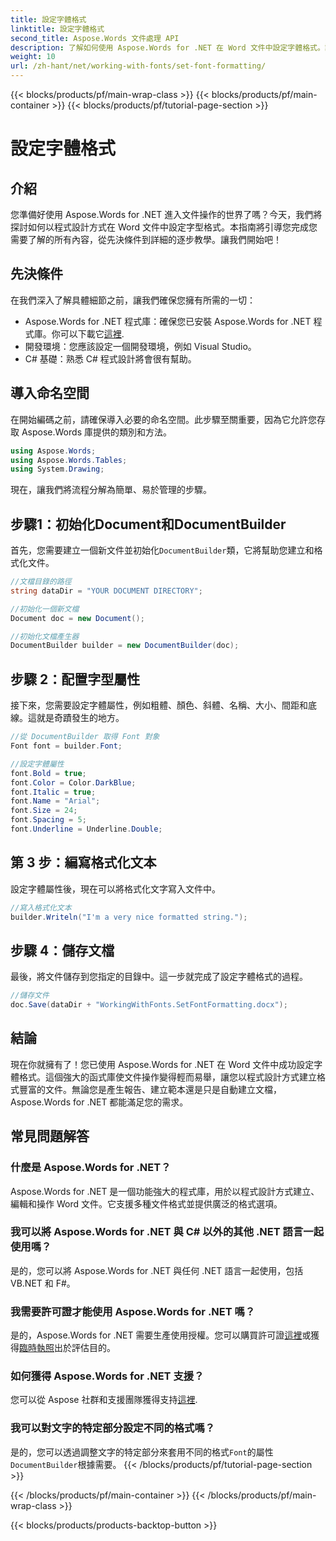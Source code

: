 ```yaml
---
title: 設定字體格式
linktitle: 設定字體格式
second_title: Aspose.Words 文件處理 API
description: 了解如何使用 Aspose.Words for .NET 在 Word 文件中設定字體格式。請遵循我們詳細的逐步指南來增強您的文件自動化。
weight: 10
url: /zh-hant/net/working-with-fonts/set-font-formatting/
---
```


{{< blocks/products/pf/main-wrap-class >}}
{{< blocks/products/pf/main-container >}}
{{< blocks/products/pf/tutorial-page-section >}}

# 設定字體格式

## 介紹

您準備好使用 Aspose.Words for .NET 進入文件操作的世界了嗎？今天，我們將探討如何以程式設計方式在 Word 文件中設定字型格式。本指南將引導您完成您需要了解的所有內容，從先決條件到詳細的逐步教學。讓我們開始吧！

## 先決條件

在我們深入了解具體細節之前，讓我們確保您擁有所需的一切：

-  Aspose.Words for .NET 程式庫：確保您已安裝 Aspose.Words for .NET 程式庫。你可以下載它[這裡](https://releases.aspose.com/words/net/).
- 開發環境：您應該設定一個開發環境，例如 Visual Studio。
- C# 基礎：熟悉 C# 程式設計將會很有幫助。

## 導入命名空間

在開始編碼之前，請確保導入必要的命名空間。此步驟至關重要，因為它允許您存取 Aspose.Words 庫提供的類別和方法。

```csharp
using Aspose.Words;
using Aspose.Words.Tables;
using System.Drawing;
```

現在，讓我們將流程分解為簡單、易於管理的步驟。

## 步驟1：初始化Document和DocumentBuilder

首先，您需要建立一個新文件並初始化`DocumentBuilder`類，它將幫助您建立和格式化文件。

```csharp
//文檔目錄的路徑
string dataDir = "YOUR DOCUMENT DIRECTORY";

//初始化一個新文檔
Document doc = new Document();

//初始化文檔產生器
DocumentBuilder builder = new DocumentBuilder(doc);
```

## 步驟 2：配置字型屬性

接下來，您需要設定字體屬性，例如粗體、顏色、斜體、名稱、大小、間距和底線。這就是奇蹟發生的地方。

```csharp
//從 DocumentBuilder 取得 Font 對象
Font font = builder.Font;

//設定字體屬性
font.Bold = true;
font.Color = Color.DarkBlue;
font.Italic = true;
font.Name = "Arial";
font.Size = 24;
font.Spacing = 5;
font.Underline = Underline.Double;
```

## 第 3 步：編寫格式化文本

設定字體屬性後，現在可以將格式化文字寫入文件中。

```csharp
//寫入格式化文本
builder.Writeln("I'm a very nice formatted string.");
```

## 步驟 4：儲存文檔

最後，將文件儲存到您指定的目錄中。這一步就完成了設定字體格式的過程。

```csharp
//儲存文件
doc.Save(dataDir + "WorkingWithFonts.SetFontFormatting.docx");
```

## 結論

現在你就擁有了！您已使用 Aspose.Words for .NET 在 Word 文件中成功設定字體格式。這個強大的函式庫使文件操作變得輕而易舉，讓您以程式設計方式建立格式豐富的文件。無論您是產生報告、建立範本還是只是自動建立文檔，Aspose.Words for .NET 都能滿足您的需求。

## 常見問題解答

### 什麼是 Aspose.Words for .NET？
Aspose.Words for .NET 是一個功能強大的程式庫，用於以程式設計方式建立、編輯和操作 Word 文件。它支援多種文件格式並提供廣泛的格式選項。

### 我可以將 Aspose.Words for .NET 與 C# 以外的其他 .NET 語言一起使用嗎？
是的，您可以將 Aspose.Words for .NET 與任何 .NET 語言一起使用，包括 VB.NET 和 F#。

### 我需要許可證才能使用 Aspose.Words for .NET 嗎？
是的，Aspose.Words for .NET 需要生產使用授權。您可以購買許可證[這裡](https://purchase.aspose.com/buy)或獲得[臨時執照](https://purchase.aspose.com/temporary-license)出於評估目的。

### 如何獲得 Aspose.Words for .NET 支援？
您可以從 Aspose 社群和支援團隊獲得支持[這裡](https://forum.aspose.com/c/words/8).

### 我可以對文字的特定部分設定不同的格式嗎？
是的，您可以透過調整文字的特定部分來套用不同的格式`Font`的屬性`DocumentBuilder`根據需要。
{{< /blocks/products/pf/tutorial-page-section >}}

{{< /blocks/products/pf/main-container >}}
{{< /blocks/products/pf/main-wrap-class >}}

{{< blocks/products/products-backtop-button >}}
